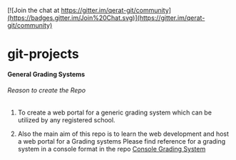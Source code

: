 
[![Join the chat at https://gitter.im/qerat-git/community](https://badges.gitter.im/Join%20Chat.svg)](https://gitter.im/qerat-git/community)

# git-projects

#### General Grading Systems 

###### Reason to create the Repo

1. To create a web portal for a generic grading system which can be utilized by any registered school.

2. Also the main aim of this repo is to learn the web development and host a web portal for a Grading systems 
  Please find reference for a grading system in a console format in the repo 
  [Console Grading System](https://github.com/tareq97/assignment/blob/master/GradingSystem/GradingSystem.java)

